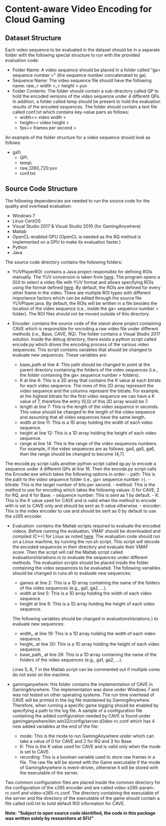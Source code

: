 # Content-aware Video Encoding for Cloud Gaming

## Dataset Structure

Each video sequence to be evaluated in the dataset should be in a separate folder with the following special structure to run with the provided evaluation code:


- Folder Name: A video sequence should be placed in a folder called "ga< sequence number >" (the sequence number concatenated to ga).
- Sequence Name: The video sequence file should have the following name: raw_< width >_< height >.yuv
- Folder Contents: The folder should contain a sub-directory called QP to hold the encoded versions of the video sequence under 4 different QPs. In addition, a folder called temp should be present to hold the evaluation results of the encoded sequences. The folder should contain a text file called conf.txt which contains key-value pairs as follows:
    - width=< video width >
    - height=< video height >
    - fps=< frames per second >    

An example of the folder structure for a video sequence should look as follows: 
- ga1\
  - QP\
  - temp\
  - raw\_1280\_720.yuv
  - conf.txt

## Source Code Structure

The following dependencies are needed to run the source code for the quality and overhead evaluation:

- Windows 7
- Linux CentOS 
- Visual Studio 2017 & Visual Studio 2010 (for GamingAnywhere)
- Matlab
- OpenCL-enabled GPU (OpenCL is needed as the RQ method is implemented on a GPU to make its evaluation faster.)
- Python
- Java

The source code directory contains the following folders:
- YUVPlayerROI: contains a Java project responsible for defining ROIs manually. The YUV conversion is taken from [here](https://github.com/luuvish/java-yuv-viewer).  The program opens a GUI to select a video file with YUV format and allows specifying ROIs using the format defined [here](https://github.com/AlexeyAB/darknet\#how-to-train-to-detect-your-custom-objects). By default, the ROIs are defined for every other frame in the video. There are multiple ROI types with different importance factors which can be edited through the source file YUVPlayer.java. By default, the ROIs will be written in a file besides the location of the video sequence (i.e., inside the ga< sequence number > folder). The ROI files should not be moved outside of this directory.
    
   
- Encoder: contains the source code of the stand-alone project containing CAVE which is responsible for encoding a raw video file under different methods (i.e., Base, CAVE, RQ). The folder contains a Visual Studio 2017 solution. Inside the debug directory, there exists a python script called encode.py which drives the encoding process of the various video sequences. This script contains variables that should be changed to evaluate new sequences. These variables are:
    - base_path at line 4: This path should be changed to point at the parent directory containing the folders of the video sequences (i.e., the folder containing the ga< sequence number > folders).
    - K at line 6: This is a 2D array that contains the K value at each bitrate for each video sequence. The rows of this 2D array represent the video sequence and the columns represent the bitrate. For example, at the highest bitrate for the first video sequence we can have a K value of 7, therefore the entry (0,0) of this 2D array would be 7.
	- length at line 7: This is the length of the video sequence in seconds. This value should be changed to the length of the video sequence and assuming that all video sequences have the same length.
	- width at line 11: This is a 1D array holding the width of each video sequence. 
	- height at line 12: This is a 1D array holding the height of each video sequence. 
	- range at line 14: This is the range of the video sequences numbers. For example, if the video sequences are as follows: ga4, ga5, ga6, then the range should be changed to become (4,7).
    
The encode.py script calls another python script called qp.py to encode a sequence under 4 different QPs at line 16. Then the encode.py script calls the Encoder.exe which takes the following options in order:
    - path: This is the path to the video sequence folder (i.e., ga< sequence number >).
	- bitrate: This is the target number of bits per second.
	- method: This is the method to use for encoding which takes the following values: 0 for CAVE, 2 for RQ, and 4 for Base.
	- sequence number: This is sent as 1 by default.
	- K: This is the K value used for CAVE and is valid when the method to encode with is set to CAVE only and should be sent as 0 value otherwise.
	- encoder: This is the index encoder to use and should be sent as 0 by default to use the x265 encoder.
    
- Evaluation: contains the Matlab scripts required to evaluate the encoded videos. Before running the evaluation, VMAF should be downloaded and compiled (C++) for Linux as noted [here](https://github.com/Netflix/vmaf). The evaluation code should run on a Linux machine, by running the run.sh script. This script will decode the encoded sequences in their directory and evaluate their VMAF score. Then the script will call the Matlab script called evaluationsVariations.m to evaluate the sequences under different methods. The evaluation scripts should be placed inside the folder containing the video sequences to be evaluated.
    The following variables should be changed in runs.sh to evaluate new sequences:
    - games at line 2: This is a 1D array containing the name of the folders of the video sequences (e.g., ga1, ga2, ...).
	- width at line 5: This is a 1D array holding the width of each video sequence. 
	- height at line 6: This is a 1D array holding the height of each video sequence. 
    
    The following variables should be changed in evaluationsVariations.} to evaluate new sequences:
    - width_ at line 19: This is a 1D array holding the width of each video sequence. 
	- height_ at line 20:  This is a 1D array holding the height of each video sequence. 
	- base_path_ at line 26: This is a 1D array containing the name of the folders of the video sequences (e.g., ga1, ga2, ...).
    
    Lines 5, 6, 7 in the Matlab script can be commented out if multiple cores do not exist on the machine.
    
- gaminganywhere: this folder contains the implementation of CAVE in GamingAnywhere. The implementation was done under Windows 7 and was not tested on other operating systems.  The run time overhead of CAVE will be printed in the log file maintained by GamingAnywhere. Therefore, when running a specific game logging should be enabled by specifying a path to the log file. A sample of a configuration file containing the added configuration needed by CAVE is found under gaminganywhere/bin.win32/config/server.d3dex-rc.conf which has 4 new added variables at the end of the file:
	- mode: This is the mode to run GamingAnywhere under which can take a value of 0 for CAVE and 2 for RQ and 3 for Base.
	- K: This is the K value used for CAVE and is valid only when the mode is set to CAVE.
	- recording: This is a boolean variable used to store raw frames in a file. The raw file will be stored with the Game executable if the mode of GamingAnywhere is event-driven, otherwise it will be stored with the executable of the server.

Two common configuration files are placed inside the common directory for the configuration of the x265 encoder and are called video-x265-param-rc.conf and video-x265-rc.conf. The directory containing the executable of the server and the directory of the executable of the game should contain a file called roi0.txt to hold default ROI information for CAVE.



**__Note: “Subject to open source code identified, the code in this package was written solely by researchers at SFU”__**